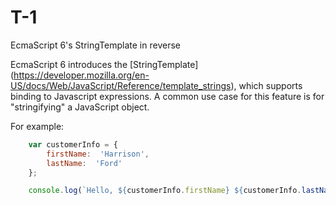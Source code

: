 # T-1
EcmaScript 6's StringTemplate in reverse

EcmaScript 6 introduces the [StringTemplate] (https://developer.mozilla.org/en-US/docs/Web/JavaScript/Reference/template_strings),
which supports binding to Javascript expressions.  A common use case for this feature is for "stringifying" a JavaScript object.

For example:

```javascript
    var customerInfo = {
        firstName:  'Harrison',
        lastName:  'Ford'
    };

    console.log(`Hello, ${customerInfo.firstName} ${customerInfo.lastName`,)
```